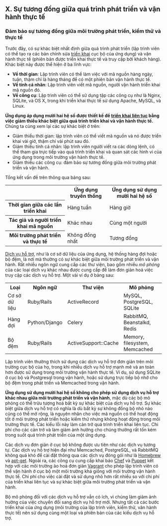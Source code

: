 ## X. Sự tương đồng giữa quá trình phát triển và vận hành thực tế
### Đảm bảo sự tương đồng giữa môi trường phát triển, kiểm thử và thực tế 

Trước đây, có sự khác biệt nhất định giữa quá trình phát triển (lập trình viên có thể tạo ra các bản chỉnh sửa [triển khai](./codebase) cục bộ của ứng dụng) và vận hành thực tế (phiên bản được triển khai thực tế và truy cập bởi khách hàng). Khác biệt này được thể hiện ở ba lĩnh vực:

* **Về thời gian**: Lập trình viên có thể làm việc với mã nguồn hàng ngày, tuận, thậm chỉ là hàng tháng để có một phiên bản vận hành thực tế.
* **Về tính cá nhân**: Lập trình viên viết mã nguồn, người vận hành triển khai mã nguồn đó.
* **Về công cụ**: Lập trình viên có thể sử dụng tập các công cụ như là Nginx, SQLite, và OS X, trong khi triển khai thực tế sử dụng Apache, MySQL, và Linux.

**Ứng dụng áp dụng mười hai hệ số được thiết kế để [triển khai liên tục](http://www.avc.com/a_vc/2011/02/continuous-deployment.html) bằng việc giảm thiểu khác biệt giữa quá trình triển khai và vận hành thực tế.** Chúng ta cùng xem lại các sự khác biệt ở trên:

* Giảm thiểu thời gian: lập trình viên có thể viết mã nguồn và nó được triển khai vài giờ, thậm chí vài phút sau đó.
* Giảm thiểu tính cá nhân: lập trình viên người viết ra các dòng lệnh, có thể tham gia trực tiếp vào quá trình triển khai và quan sát các hình vi của ứng dụng trong môi trường vận hành thực tế.
* Giảm thiểu các công cụ: đảm bảo sự tương đồng giữa môi trường phát triển và vận hành.

Tổng kết vấn đề trên thông qua bảng sau:
<table>
  <tr>
    <th></th>
    <th>Ứng dụng truyền thống</th>
    <th>Ứng dụng sử dụng mười hai hệ số</th>
  </tr>
  <tr>
    <th>Thời gian giữa các lần triển khai</th>
    <td>Hàng tuần</td>
    <td>Hàng giờ</td>
  </tr>
  <tr>
    <th>Tác giả và người triển khai mã nguồn</th>
    <td>Khác nhau</td>
    <td>Cùng một người</td>
  </tr>
  <tr>
    <th>Môi trường phát triển và thực tế</th>
    <td>Không đồng nhất</td>
    <td>Tương đồng</td>
  </tr>
</table>

[Dịch vụ hỗ trợ](./backing-services), như là cơ sở dữ liệu của ứng dụng, hệ thống hàng đợi hoặc bộ đệm, là nơi mà thường có sự khác biệt giữa môi trường phát triển và vận hành. Rất nhiều ngôn ngữ cung cấp các thư viện, bao gồm nhiều *mô phỏng* của các loại dịch vụ khác nhau được cung cấp để làm đơn giản hoá việc truy cập các dịch vụ hỗ trợ. Một vài ví dụ ở bảng sau:

<table>
  <tr>
    <th>Loại</th>
    <th>Ngôn ngữ</th>
    <th>Thư viện</th>
    <th>Mô phỏng</th>
  </tr>
  <tr>
    <td>Cơ sở dữ liệu</td>
    <td>Ruby/Rails</td>
    <td>ActiveRecord</td>
    <td>MySQL, PostgreSQL, SQLite</td>
  </tr>
  <tr>
    <td>Hàng đợi</td>
    <td>Python/Django</td>
    <td>Celery</td>
    <td>RabbitMQ, Beanstalkd, Redis</td>
  </tr>
  <tr>
    <td>Bộ đệm</td>
    <td>Ruby/Rails</td>
    <td>ActiveSupport::Cache</td>
    <td>Memory, filesystem, Memcached</td>
  </tr>
</table>

Lập trình viên thường thích sử dụng các dịch vụ hỗ trợ đơn giản trên môi trường cục bộ của họ, trong khi nhiều dịch vụ hỗ trợ mạnh mẽ và an toàn hơn được sử dụng trong môi trường vận hành thực tế. Ví dụ, sử dụng SQLite ở cục bộ và Postgresql trong vận hành, hoặc sử dụng trực tiếp bộ nhớ cho bộ đệm trong phát triển và Memcached trong vận hành.

**Ứng dụng sử dụng mười hai hệ số không cho phép sử dụng dịch vụ hỗ trợ khác nhau giữa môi trường phát triển và vận hành**, mặc dù các bộ mô phỏng có thể trừu tượng hoá bất kỳ sự khác biệt của dịch vụ hỗ trợ. Sự khác biệt giữa dịch vụ hỗ trợ có nghĩa là dù bất kỳ sự không đồng bộ nhỏ nào cũng có thể mở rộng, là nguyên nhân cho việc mã nguồn có thể hoạt động tốt ở môi trường phát triển hoặc kiểm thử nhưng không hoạt động trong môi trường thực tế. Các kiểu lỗi này làm cản trở quá trình triển khai liên tục. Chi phí cho các cản trở và làm giảm ảnh hưởng cho chúng thường rất tốn kém trong suốt quá trình phát triển của một ứng dụng.

Các dịch vụ đơn giản ở cục bộ không được ưu tiên như các dịch vụ tương tự. Các dịch vụ hỗ trợ hiện đại như  Memcached, PostgreSQL, và RabbitMQ không quá khó để cài đặt thông qua các dịch vụ đóng gói như là [Homebrew](https://brew.sh/) và [apt-get](https://help.ubuntu.com/community/AptGet/Howto). Ngoài ra, các công cụ cung cấp khai báo [Chef](http://www.opscode.com/chef/) và [Puppet](http://docs.puppetlabs.com/) kết hợp với các môi trường ảo hoá đơn giản [Vagrant](http://vagrantup.com/) cho phép lập trình viên có thể vận hành ở cục bộ một môi trường khá giống với môi trường vận hành thực tế. Chi phí cho việc cài đặt và sử dụng nhỏ hơn rất nhiều so với chi phí của triển khai liên tục và sự khác biệt giữa môi trường phát triển và vận hành.

Bộ mô phỏng đối với các dịch vụ hỗ trợ vẫn có ích, vì chúng làm giảm ảnh hưởng của việc chuyển đổi sang dịch vụ hỗ trợ mới. Nhưng tất cả các bước triển khai của ứng dụng (môi trường của lập trình viên, kiểm thử, vân hành thực tế) nên sử dụng cùng một loại và phiên bản của các kiểu dịch vụ hỗ trợ.
